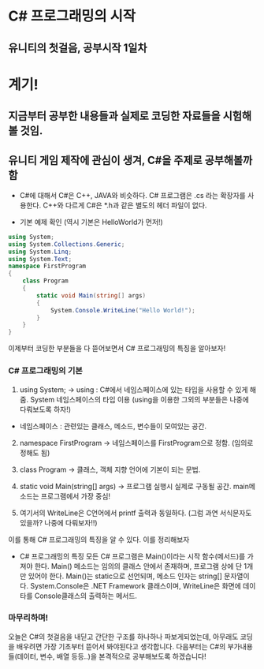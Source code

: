 C# 프로그래밍의 시작
===
유니티의 첫걸음, 공부시작 1일차
---

# 계기!

## 지금부터 공부한 내용들과 실제로 코딩한 자료들을 시험해볼 것임.
## 유니티 게임 제작에 관심이 생겨, C#을 주제로 공부해볼까함

* C#에 대해서
C#은 C++, JAVA와 비슷하다. 
C# 프로그램은 .cs 라는 확장자를 사용한다.
C++와 다르게 C#은 *.h과 같은 별도의 헤더 파일이 없다.

* 기본 예제 확인 (역시 기본은 HelloWorld가 먼저!)

```c#
using System;
using System.Collections.Generic;
using System.Linq;
using System.Text;
namespace FirstProgram
{
    class Program
    {
        static void Main(string[] args)
        {
            System.Console.WriteLine("Hello World!");
        }
    }
}
```

이제부터 코딩한 부분들을 다 뜯어보면서 C# 프로그래밍의 특징을 알아보자!

### C# 프로그래밍의 기본
1. using System; -> using : C#에서 네임스페이스에 있는 타입을 사용할 수 있게 해줌. System 네임스페이스의 타입 이용
(using을 이용한 그외의 부분들은 나중에 다뤄보도록 하자!)
 - 네임스페이스 : 관련있는 클래스, 메소드, 변수들이 모여있는 공간.

2. namespace FirstProgram -> 네임스페이스를 FirstProgram으로 정함. (임의로 정해도 됨)

3. class Program -> 클래스, 객체 지향 언어에 기본이 되는 문법.

4. static void Main(string[] args) -> 프로그램 실행시 실제로 구동될 공간. main메소드는 프로그램에서 가장 중심!

5. 여기서의 WriteLine은 C언어에서 printf 출력과 동일하다. (그럼 과연 서식문자도 있을까? 나중에 다뤄보자!!)

이를 통해 C# 프로그래밍의 특징을 알 수 있다. 이를 정리해보자


* C# 프로그래밍의 특징
모든 C# 프로그램은 Main()이라는 시작 함수(메서드)를 가져야 한다. 
Main() 메소드는 임의의 클래스 안에서 존재하며, 프로그램 상에 단 1개만 있어야 한다.
Main()는 static으로 선언되며, 메소드 인자는 string[] 문자열이다.
System.Console은 .NET Framework 클래스이며, 
WriteLine은 화면에 데이타를 Console클래스의 출력하는 메서드.

### 마무리하며!
오늘은 C#의 첫걸음을 내딛고 간단한 구조를 하나하나 파보게되었는데, 아무래도 코딩을 배우려면 가장 기초부터 뜯어서 봐야된다고 생각합니다.
다음부터는 C#의 부가내용들(데이터, 변수, 배열 등등..)을 본격적으로 공부해보도록 하겠습니다!

